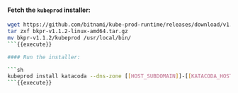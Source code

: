 #### Fetch the `kubeprod` installer:

```sh
wget https://github.com/bitnami/kube-prod-runtime/releases/download/v1.1.2/bkpr-v1.1.2-linux-amd64.tar.gz
tar zxf bkpr-v1.1.2-linux-amd64.tar.gz
mv bkpr-v1.1.2/kubeprod /usr/local/bin/
```{{execute}}

#### Run the installer:

```sh
kubeprod install katacoda --dns-zone [[HOST_SUBDOMAIN]]-[[KATACODA_HOST]].environments.katacoda.com
```{{execute}}
